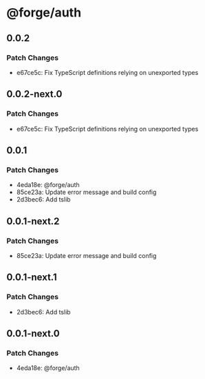 # @forge/auth

## 0.0.2

### Patch Changes

- e67ce5c: Fix TypeScript definitions relying on unexported types

## 0.0.2-next.0

### Patch Changes

- e67ce5c: Fix TypeScript definitions relying on unexported types

## 0.0.1

### Patch Changes

- 4eda18e: @forge/auth
- 85ce23a: Update error message and build config
- 2d3bec6: Add tslib

## 0.0.1-next.2

### Patch Changes

- 85ce23a: Update error message and build config

## 0.0.1-next.1

### Patch Changes

- 2d3bec6: Add tslib

## 0.0.1-next.0

### Patch Changes

- 4eda18e: @forge/auth
